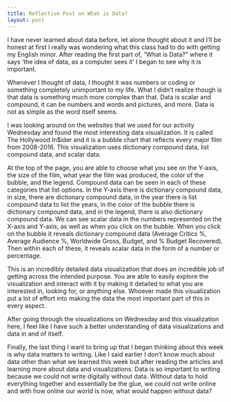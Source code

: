```yaml
---
title: Reflective Post on What is Data?
layout: post
---
```

I have never learned about data before, let alone thought about it and I’ll be honest at first I really was wondering what this class had to do with getting my English minor. After reading the first part of, “What is Data?” where it says ‘the idea of data, as a computer sees it’ I began to see why it is important. 

Whenever I thought of data, I thought it was numbers or coding or something completely unimportant to my life. What I didn’t realize though is that data is something much more complex than that. Data is scalar and compound, it can be numbers and words and pictures, and more. Data is not as simple as the word itself seems.  

I was looking around on the websites that we used for our activity Wednesday and found the most interesting data visualization. It is called The Hollywood In$ider and it is a bubble chart that reflects every major film from 2008-2016. This visualization uses dictionary compound data, list compound data, and scalar data. 

At the top of the page, you are able to choose what you see on the Y-axis, the size of the film, what year the film was produced, the color of the bubble, and the legend. Compound data can be seen in each of these categories that list options. In the Y-axis there is dictionary compound data, in size, there are dictionary compound data, in the year there is list compound data to list the years, in the color of the bubble there is dictionary compound data, and in the legend, there is also dictionary compound data. We can see scalar data in the numbers represented on the X-axis and Y-axis, as well as when you click on the bubble. When you click on the bubble it reveals dictionary compound data (Average Critics %, Average Audience %, Worldwide Gross, Budget, and % Budget Recovered). Then within each of these, it reveals scalar data in the form of a number or percentage.

This is an incredibly detailed data visualization that does an incredible job of getting across the intended purpose. You are able to easily explore the visualization and interact with it by making it detailed to what you are interested in, looking for, or anything else. Whoever made this visualization put a lot of effort into making the data the most important part of this in every aspect. 

After going through the visualizations on Wednesday and this visualization here, I feel like I have such a better understanding of data visualizations and data in and of itself. 

Finally, the last thing I want to bring up that I began thinking about this week is why data matters to writing. Like I said earlier I don’t know much about data other than what we learned this week but after reading the articles and learning more about data and visualizations. Data is so important to writing because we could not write digitally without data. Without data to hold everything together and essentially be the glue, we could not write online and with how online our world is now, what would happen without data? 
